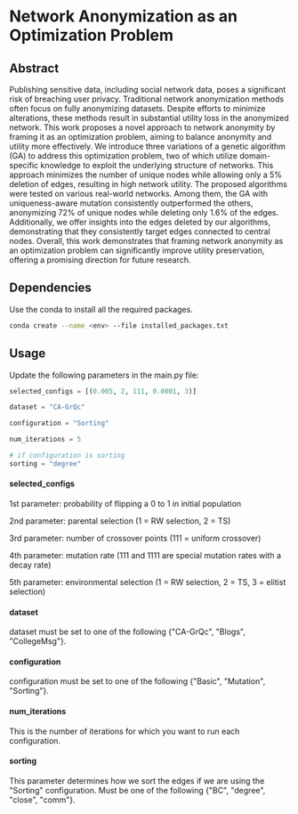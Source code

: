 # Network Anonymization as an Optimization Problem

## Abstract

Publishing sensitive data, including social network data, poses a significant risk of breaching user privacy. Traditional network anonymization methods often focus on fully anonymizing datasets. Despite efforts to minimize alterations, these methods result in substantial utility loss in the anonymized network. This work proposes a novel approach to network anonymity by framing it as an optimization problem, aiming to balance anonymity and utility more effectively. We introduce three variations of a genetic algorithm (GA) to address this optimization problem, two of which utilize domain-specific knowledge to exploit the underlying structure of networks. This approach minimizes the number of unique nodes while allowing only a 5% deletion of edges, resulting in high network utility. The proposed algorithms were tested on various real-world networks. Among them, the GA with uniqueness-aware mutation consistently outperformed the others, anonymizing 72% of unique nodes while deleting only 1.6% of the edges. Additionally, we offer insights into the edges deleted by our algorithms, demonstrating that they consistently target edges connected to central nodes. Overall, this work demonstrates that framing network anonymity as an optimization problem can significantly improve utility preservation, offering a promising direction for future research.

## Dependencies

Use the conda to install all the required packages.

```bash
conda create --name <env> --file installed_packages.txt
```

## Usage
Update the following parameters in the main.py file:

```python
selected_configs = [(0.005, 2, 111, 0.0001, 3)]

dataset = "CA-GrQc"

configuration = "Sorting"

num_iterations = 5

# if configuration is sorting
sorting = "degree"
```

#### selected_configs

1st parameter: probability of flipping a 0 to 1 in initial population

2nd parameter: parental selection (1 = RW selection, 2 = TS)

3rd parameter: number of crossover points (111 = uniform crossover)

4th parameter: mutation rate (111 and 1111 are special mutation rates with a decay rate)

5th parameter: environmental selection (1 = RW selection, 2 = TS, 3 = elitist selection)

#### dataset
dataset must be set to one of the following {"CA-GrQc", "Blogs", "CollegeMsg"}.

#### configuration
configuration must be set to one of the following {"Basic", "Mutation", "Sorting"}.

#### num_iterations
This is the number of iterations for which you want to run each configuration.

#### sorting
This parameter determines how we sort the edges if we are using the "Sorting" configuration. Must be one of the following {"BC", "degree", "close", "comm"}.

